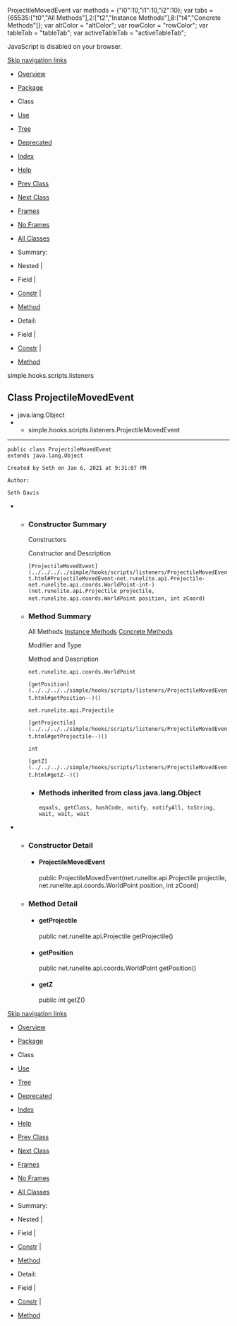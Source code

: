ProjectileMovedEvent   <!-- try { if (location.href.indexOf('is-external=true') == -1) { parent.document.title="ProjectileMovedEvent"; } } catch(err) { } //--> var methods = {"i0":10,"i1":10,"i2":10}; var tabs = {65535:\["t0","All Methods"\],2:\["t2","Instance Methods"\],8:\["t4","Concrete Methods"\]}; var altColor = "altColor"; var rowColor = "rowColor"; var tableTab = "tableTab"; var activeTableTab = "activeTableTab";

JavaScript is disabled on your browser.

[Skip navigation links](#skip.navbar.top "Skip navigation links")

*   [Overview](../../../../overview-summary.html)
*   [Package](package-summary.html)
*   Class
*   [Use](class-use/ProjectileMovedEvent.html)
*   [Tree](package-tree.html)
*   [Deprecated](../../../../deprecated-list.html)
*   [Index](../../../../index-files/index-1.html)
*   [Help](../../../../help-doc.html)

*   [Prev Class](../../../../simple/hooks/scripts/listeners/InventoryChangeListener.html "interface in simple.hooks.scripts.listeners")
*   [Next Class](../../../../simple/hooks/scripts/listeners/ProjectileMovedListener.html "interface in simple.hooks.scripts.listeners")

*   [Frames](../../../../index.html?simple/hooks/scripts/listeners/ProjectileMovedEvent.html)
*   [No Frames](ProjectileMovedEvent.html)

*   [All Classes](../../../../allclasses-noframe.html)

<!-- allClassesLink = document.getElementById("allclasses\_navbar\_top"); if(window==top) { allClassesLink.style.display = "block"; } else { allClassesLink.style.display = "none"; } //-->

*   Summary: 
*   Nested | 
*   Field | 
*   [Constr](#constructor.summary) | 
*   [Method](#method.summary)

*   Detail: 
*   Field | 
*   [Constr](#constructor.detail) | 
*   [Method](#method.detail)

simple.hooks.scripts.listeners

Class ProjectileMovedEvent
--------------------------

*   java.lang.Object
*   *   simple.hooks.scripts.listeners.ProjectileMovedEvent

*   * * *
    
      
    
    public class ProjectileMovedEvent
    extends java.lang.Object
    
    Created by Seth on Jan 6, 2021 at 9:31:07 PM
    
    Author:
    
    Seth Davis
    

*   *   ### Constructor Summary
        
        Constructors 
        
        Constructor and Description
        
        `[ProjectileMovedEvent](../../../../simple/hooks/scripts/listeners/ProjectileMovedEvent.html#ProjectileMovedEvent-net.runelite.api.Projectile-net.runelite.api.coords.WorldPoint-int-)(net.runelite.api.Projectile projectile, net.runelite.api.coords.WorldPoint position, int zCoord)` 
        
    
    *   ### Method Summary
        
        All Methods [Instance Methods](javascript:show\(2\);) [Concrete Methods](javascript:show\(8\);) 
        
        Modifier and Type
        
        Method and Description
        
        `net.runelite.api.coords.WorldPoint`
        
        `[getPosition](../../../../simple/hooks/scripts/listeners/ProjectileMovedEvent.html#getPosition--)()` 
        
        `net.runelite.api.Projectile`
        
        `[getProjectile](../../../../simple/hooks/scripts/listeners/ProjectileMovedEvent.html#getProjectile--)()` 
        
        `int`
        
        `[getZ](../../../../simple/hooks/scripts/listeners/ProjectileMovedEvent.html#getZ--)()` 
        
        *   ### Methods inherited from class java.lang.Object
            
            `equals, getClass, hashCode, notify, notifyAll, toString, wait, wait, wait`

*   *   ### Constructor Detail
        
        *   #### ProjectileMovedEvent
            
            public ProjectileMovedEvent(net.runelite.api.Projectile projectile,
                                        net.runelite.api.coords.WorldPoint position,
                                        int zCoord)
            
    
    *   ### Method Detail
        
        *   #### getProjectile
            
            public net.runelite.api.Projectile getProjectile()
            
        
        *   #### getPosition
            
            public net.runelite.api.coords.WorldPoint getPosition()
            
        
        *   #### getZ
            
            public int getZ()
            

[Skip navigation links](#skip.navbar.bottom "Skip navigation links")

*   [Overview](../../../../overview-summary.html)
*   [Package](package-summary.html)
*   Class
*   [Use](class-use/ProjectileMovedEvent.html)
*   [Tree](package-tree.html)
*   [Deprecated](../../../../deprecated-list.html)
*   [Index](../../../../index-files/index-1.html)
*   [Help](../../../../help-doc.html)

*   [Prev Class](../../../../simple/hooks/scripts/listeners/InventoryChangeListener.html "interface in simple.hooks.scripts.listeners")
*   [Next Class](../../../../simple/hooks/scripts/listeners/ProjectileMovedListener.html "interface in simple.hooks.scripts.listeners")

*   [Frames](../../../../index.html?simple/hooks/scripts/listeners/ProjectileMovedEvent.html)
*   [No Frames](ProjectileMovedEvent.html)

*   [All Classes](../../../../allclasses-noframe.html)

<!-- allClassesLink = document.getElementById("allclasses\_navbar\_bottom"); if(window==top) { allClassesLink.style.display = "block"; } else { allClassesLink.style.display = "none"; } //-->

*   Summary: 
*   Nested | 
*   Field | 
*   [Constr](#constructor.summary) | 
*   [Method](#method.summary)

*   Detail: 
*   Field | 
*   [Constr](#constructor.detail) | 
*   [Method](#method.detail)